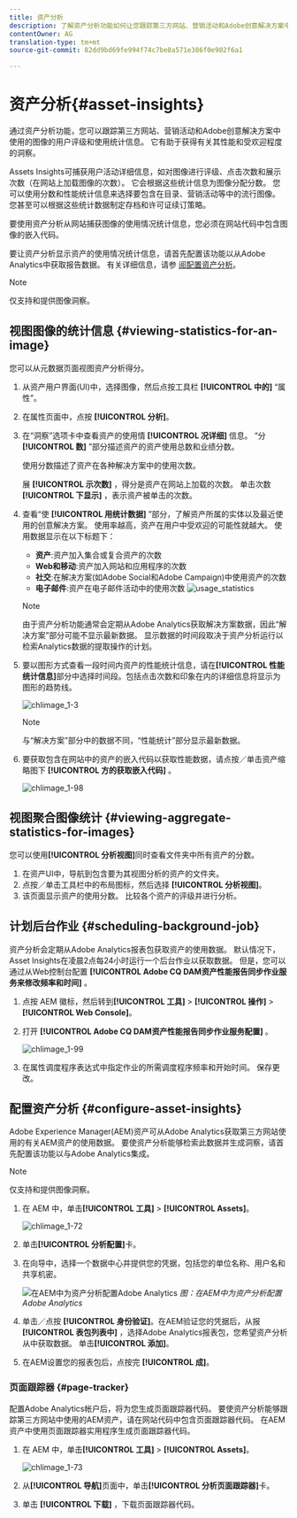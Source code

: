 ```yaml
---
title: 资产分析
description: 了解资产分析功能如何让您跟踪第三方网站、营销活动和Adobe创意解决方案中使用的图像的用户评级和使用统计信息。
contentOwner: AG
translation-type: tm+mt
source-git-commit: 82dd9bd69fe994f74c7be8a571e386f0e902f6a1

---
```



# 资产分析{#asset-insights}

<!-- TBD: Add uicontrol tags  -->

通过资产分析功能，您可以跟踪第三方网站、营销活动和Adobe创意解决方案中使用的图像的用户评级和使用统计信息。 它有助于获得有关其性能和受欢迎程度的洞察。

Assets Insights可捕获用户活动详细信息，如对图像进行评级、点击次数和展示次数（在网站上加载图像的次数）。 它会根据这些统计信息为图像分配分数。 您可以使用分数和性能统计信息来选择要包含在目录、营销活动等中的流行图像。 您甚至可以根据这些统计数据制定存档和许可证续订策略。

要使用资产分析从网站捕获图像的使用情况统计信息，您必须在网站代码中包含图像的嵌入代码。

要让资产分析显示资产的使用情况统计信息，请首先配置该功能以从Adobe Analytics中获取报告数据。 有关详细信息，请参 [阅配置资产分析](#configure-asset-insights)。

>[!NOTE]
>
>仅支持和提供图像洞察。

## 视图图像的统计信息 {#viewing-statistics-for-an-image}

您可以从元数据页面视图资产分析得分。

1. 从资产用户界面(UI)中，选择图像，然后点按工具栏 **[!UICONTROL 中的]** “属性”。
1. 在属性页面中，点按 **[!UICONTROL 分析]**。
1. 在“洞察”选项卡中查看资产的使用情 **[!UICONTROL 况详细]** 信息。 “分 **[!UICONTROL 数]** ”部分描述资产的资产使用总数和业绩分数。

   使用分数描述了资产在各种解决方案中的使用次数。

   展 **[!UICONTROL 示次数]** ，得分是资产在网站上加载的次数。 单击次数 **[!UICONTROL 下显示]** ，表示资产被单击的次数。

1. 查看“使 **[!UICONTROL 用统计数据]** ”部分，了解资产所属的实体以及最近使用的创意解决方案。 使用率越高，资产在用户中受欢迎的可能性就越大。 使用数据显示在以下标题下：

   * **资产**:资产加入集合或复合资产的次数
   * **Web和移动**:资产加入网站和应用程序的次数
   * **社交**:在解决方案(如Adobe Social和Adobe Campaign)中使用资产的次数
   * **电子邮件**:资产在电子邮件活动中的使用次数
   ![usage_statistics](assets/usage_statistics.png)

   >[!NOTE]
   >
   >由于资产分析功能通常会定期从Adobe Analytics获取解决方案数据，因此“解决方案”部分可能不显示最新数据。 显示数据的时间段取决于资产分析运行以检索Analytics数据的提取操作的计划。

1. 要以图形方式查看一段时间内资产的性能统计信息，请在&#x200B;**[!UICONTROL 性能统计信息]**&#x200B;部分中选择时间段。包括点击次数和印象在内的详细信息将显示为图形的趋势线。

   ![chlimage_1-3](assets/chlimage_1-3.jpeg)

   >[!NOTE]
   >
   >与“解决方案”部分中的数据不同，“性能统计”部分显示最新数据。

1. 要获取包含在网站中的资产的嵌入代码以获取性能数据，请点按／单击资产缩略图下 **[!UICONTROL 方的获取嵌入代码]** 。 <!-- For more information on how to include your Embed code in third-party web pages, see [Using Page Tracker and Embed code in web pages](/help/assets/use-page-tracker.md). -->

   ![chlimage_1-98](assets/chlimage_1-98.png)

## 视图聚合图像统计 {#viewing-aggregate-statistics-for-images}

您可以使用&#x200B;**[!UICONTROL 分析视图]**&#x200B;同时查看文件夹中所有资产的分数。

1. 在资产UI中，导航到包含要为其视图分析的资产的文件夹。
1. 点按／单击工具栏中的布局图标，然后选择 **[!UICONTROL 分析视图]**。
1. 该页面显示资产的使用分数。 比较各个资产的评级并进行分析。

## 计划后台作业 {#scheduling-background-job}

资产分析会定期从Adobe Analytics报表包获取资产的使用数据。 默认情况下，Asset Insights在凌晨2点每24小时运行一个后台作业以获取数据。 但是，您可以通过从Web控制台配置 **[!UICONTROL Adobe CQ DAM资产性能报告同步作业服务来修改频率和时间]** 。

1. 点按 AEM 徽标，然后转到&#x200B;**[!UICONTROL 工具]** > **[!UICONTROL 操作]** > **[!UICONTROL Web Console]**。
1. 打开 **[!UICONTROL Adobe CQ DAM资产性能报告同步作业服务配置]** 。

   ![chlimage_1-99](assets/chlimage_1-99.png)

1. 在属性调度程序表达式中指定作业的所需调度程序频率和开始时间。 保存更改。

## 配置资产分析 {#configure-asset-insights}

Adobe Experience Manager(AEM)资产可从Adobe Analytics获取第三方网站使用的有关AEM资产的使用数据。 要使资产分析能够检索此数据并生成洞察，请首先配置该功能以与Adobe Analytics集成。

>[!NOTE]
>
>仅支持和提供图像洞察。

1. 在 AEM 中，单击&#x200B;**[!UICONTROL 工具]** > **[!UICONTROL Assets]**。

   ![chlimage_1-72](assets/chlimage_1-72.png)

1. 单击&#x200B;**[!UICONTROL 分析配置]**&#x200B;卡。
1. 在向导中，选择一个数据中心并提供您的凭据，包括您的单位名称、用户名和共享机密。

   ![在AEM中为资产分析配置Adobe Analytics](assets/insights_config2.png)
   *图：在AEM中为资产分析配置Adobe Analytics*

1. 单击／点按 **[!UICONTROL 身份验证]**。在AEM验证您的凭据后，从报 **[!UICONTROL 表包列表中]** ，选择Adobe Analytics报表包，您希望资产分析从中获取数据。 单击&#x200B;**[!UICONTROL 添加]**。
1. 在AEM设置您的报表包后，点按完 **[!UICONTROL 成]**。

### 页面跟踪器 {#page-tracker}

配置Adobe Analytics帐户后，将为您生成页面跟踪器代码。 要使资产分析能够跟踪第三方网站中使用的AEM资产，请在网站代码中包含页面跟踪器代码。 在AEM资产中使用页面跟踪器实用程序生成页面跟踪器代码。 <!--  For more information on how to include your Page Tracker code in third-party web pages, see [Using Page Tracker and Embed code in web pages](/help/assets/use-page-tracker.md). -->

1. 在 AEM 中，单击&#x200B;**[!UICONTROL 工具]** > **[!UICONTROL Assets]**。

   ![chlimage_1-73](assets/chlimage_1-73.png)

1. 从&#x200B;**[!UICONTROL 导航]**&#x200B;页面中，单击&#x200B;**[!UICONTROL 分析页面跟踪器]**&#x200B;卡。
1. 单击 **[!UICONTROL 下载]** ，下载页面跟踪器代码。

<!--

## Using demo package for Asset Insights {#using-demo-package-for-asset-insights}

Using the demo package, you can enable Adobe Asset Insights to capture data from and generate insights for a sample web page.

1. Configure Asset Insights using the instructions in [Configure Asset Insights](#configure-asset-insights).
1. Download the sample AEM Assets package from below and install the package from CRXDE package manager.

   [Get File](assets/insightsdemo.zip)

1. Download the ZIP file containing the sample web page from below and extract on your local file system.

   [Get File](assets/demosite.zip)

1. Click the web page to open it in the web browser.

   >[!CAUTION]
   >
   >Web Page is configured to load asset from the localhost server . In case your server is running somewhere else change server address from localhost to server address in the HTML content of the web page.

   >[!NOTE]
   >
   >The external web page can be in AEM itself.

-->
